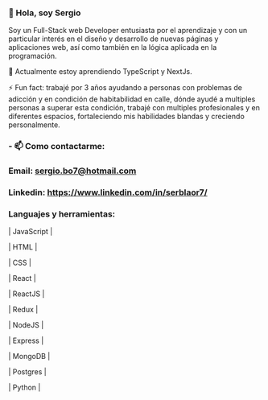 ### 👋 Hola, soy Sergio 
Soy un Full-Stack web Developer entusiasta por el aprendizaje y con un particular interés en el diseño y desarrollo de nuevas páginas y aplicaciones web, así como también en la lógica aplicada en la programación.

🌱 Actualmente estoy aprendiendo TypeScript y NextJs.

⚡ Fun fact: trabajé por 3 años ayudando a personas con problemas de adicción y en condición de habitabilidad en calle, dónde ayudé a multiples personas a superar esta condición, trabajé con multiples profesionales y en diferentes espacios, fortaleciendo mis habilidades blandas y creciendo personalmente.

###   - 📫 Como contactarme:

  ### Email: sergio.bo7@hotmail.com

  ### Linkedin:  https://www.linkedin.com/in/serblaor7/



### Languajes y herramientas:
    
| JavaScript | 

| HTML | 

| CSS |

| React | 

| ReactJS | 

| Redux | 

| NodeJS |

| Express | 

| MongoDB |

| Postgres | 

| Python |
   

  

<!--
**Serblaor/Serblaor** is a ✨ _special_ ✨ repository because its `README.md` (this file) appears on your GitHub profile.

Here are some ideas to get you started:

- 🔭 I’m currently working on ...
- 🌱 I’m currently learning ...
- 👯 I’m looking to collaborate on ...
- 🤔 I’m looking for help with ...
- 💬 Ask me about ...
- 📫 How to reach me: ...
- 😄 Pronouns: ...
- ⚡ Fun fact: ...
-->

